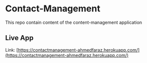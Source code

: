 # Contact-Management
This repo contain content of the content-management application

## Live App
Link: [https://contactmanagement-ahmedfaraz.herokuapp.com/](https://contactmanagement-ahmedfaraz.herokuapp.com/)
